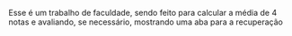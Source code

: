Esse é um trabalho de faculdade, sendo feito para calcular a média de 4 notas e avaliando, se necessário, mostrando uma aba para a recuperação
